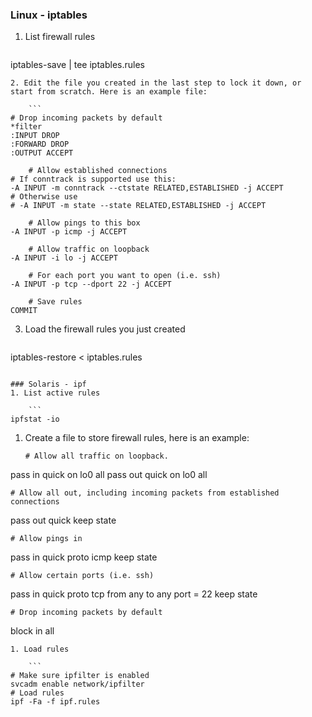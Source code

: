### Linux - iptables
1. List firewall rules

    ```
iptables-save | tee iptables.rules
```
2. Edit the file you created in the last step to lock it down, or start from scratch. Here is an example file:

    ```
# Drop incoming packets by default
*filter
:INPUT DROP
:FORWARD DROP
:OUTPUT ACCEPT

    # Allow established connections
# If conntrack is supported use this:
-A INPUT -m conntrack --ctstate RELATED,ESTABLISHED -j ACCEPT
# Otherwise use 
# -A INPUT -m state --state RELATED,ESTABLISHED -j ACCEPT

    # Allow pings to this box
-A INPUT -p icmp -j ACCEPT

    # Allow traffic on loopback
-A INPUT -i lo -j ACCEPT

    # For each port you want to open (i.e. ssh)
-A INPUT -p tcp --dport 22 -j ACCEPT

    # Save rules
COMMIT
```
3. Load the firewall rules you just created

    ```
iptables-restore < iptables.rules
```

### Solaris - ipf
1. List active rules

    ```
ipfstat -io
```
1. Create a file to store firewall rules, here is an example:

    ```
    # Allow all traffic on loopback.
pass in quick on lo0 all
pass out quick on lo0 all

    # Allow all out, including incoming packets from established connections
pass out quick keep state

    # Allow pings in
pass in quick proto icmp keep state

    # Allow certain ports (i.e. ssh)
pass in quick proto tcp from any to any port = 22 keep state

    # Drop incoming packets by default
block in all
```
1. Load rules

    ```
# Make sure ipfilter is enabled
svcadm enable network/ipfilter
# Load rules
ipf -Fa -f ipf.rules
```